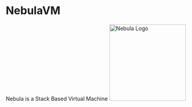 # NebulaVM
Nebula is a Stack Based Virtual Machine
<img src="http://i.imgur.com/ysjaZk2.png" alt="Nebula Logo" style="width: 200px;"/>
